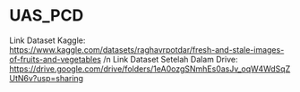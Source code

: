 # UAS_PCD
Link Dataset Kaggle:
https://www.kaggle.com/datasets/raghavrpotdar/fresh-and-stale-images-of-fruits-and-vegetables /n
Link Dataset Setelah Dalam Drive:
https://drive.google.com/drive/folders/1eA0ozgSNmhEs0asJv_oqW4WdSqZUtN6v?usp=sharing


